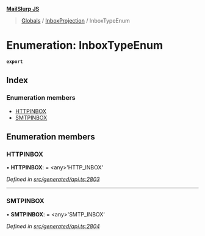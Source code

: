 **[MailSlurp JS](../README.md)**

> [Globals](../README.md) / [InboxProjection](../modules/inboxprojection.md) / InboxTypeEnum

# Enumeration: InboxTypeEnum

**`export`** 

## Index

### Enumeration members

* [HTTPINBOX](inboxprojection.inboxtypeenum.md#httpinbox)
* [SMTPINBOX](inboxprojection.inboxtypeenum.md#smtpinbox)

## Enumeration members

### HTTPINBOX

•  **HTTPINBOX**:  = \<any>'HTTP\_INBOX'

*Defined in [src/generated/api.ts:2803](https://github.com/mailslurp/mailslurp-client/blob/2c659a7/src/generated/api.ts#L2803)*

___

### SMTPINBOX

•  **SMTPINBOX**:  = \<any>'SMTP\_INBOX'

*Defined in [src/generated/api.ts:2804](https://github.com/mailslurp/mailslurp-client/blob/2c659a7/src/generated/api.ts#L2804)*
